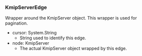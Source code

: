 ### KmipServerEdge
Wrapper around the KmipServer object. This wrapper is used for pagination.

- cursor: System.String
  - String used to identify this edge.
- node: KmipServer
  - The actual KmipServer object wrapped by this edge.
